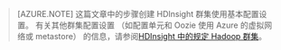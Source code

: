 
> [AZURE.NOTE] 这篇文章中的步骤创建 HDInsight 群集使用基本配置设置。 有关其他群集配置设置 （如配置单元和 Oozie 使用 Azure 的虚拟网络或 metastore） 的信息，请参阅[HDInsight 中的规定 Hadoop 群集](../articles/hdinsight/hdinsight-provision-clusters.md)。

